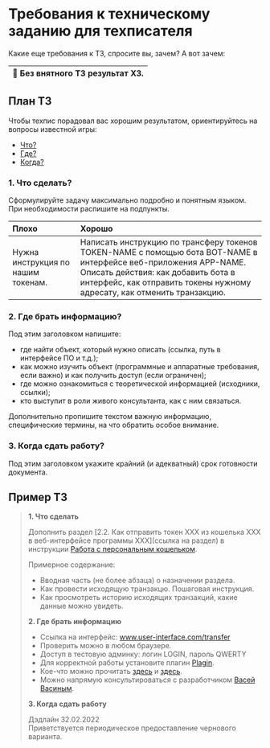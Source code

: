 # Требования к техническому заданию для техписателя

Какие еще требования к ТЗ, спросите вы, зачем? А вот зачем:

| 🔴 Без внятного ТЗ результат ХЗ.|
|---|
  
## План ТЗ
Чтобы техпис порадовал вас хорошим результатом, ориентируйтесь на вопросы известной игры:
- [Что?](#1-что-сделать)
- [Где?](#2-где-брать-информацию)
- [Когда?](#3-когда-сдать-работу)

### 1. Что сделать?
Сформулируйте задачу максимально подробно и понятным языком. При необходимости распишите на подпункты.

| Плохо| Хорошо|
|:---|:---|
| Нужна инструкция по нашим токенам.| Написать инструкцию по трансферу токенов TOKEN-NAME с помощью бота BOT-NAME в интерфейсе веб-приложения APP-NAME.  Описать действия: как добавить бота в интерфейс, как отправить токены нужному адресату, как отменить транзакцию.|

### 2. Где брать информацию?
Под этим заголовком напишите:
- где найти объект, который нужно описать (ссылка, путь в интерфейсе ПО и т.д.);
- как можно изучить объект (программные и аппаратные требования, если важно) и как получить доступ (если ограничен);
- где можно ознакомиться с теоретической информацией (исходники, ссылки);
- кто выступит в роли живого консультанта, как с ним связаться.

Дополнительно пропишите текстом важную информацию, специфические термины, на что обратить особое внимание.

### 3. Когда сдать работу?
Под этим заголовком укажите крайний (и адекватный) срок готовности документа.

## Пример ТЗ

> **1. Что сделать**  
> 
> Дополнить раздел [2.2. Как отправить токен ХХХ из кошелька ХХХ в веб-интерфейсе программы ХХХ](ссылка на раздел) в инструкции [Работа с персональным кошельком](ссылка).
> 
> Примерное содержание:
> - Вводная часть (не более абзаца) о назначении раздела.
> - Как провести исходящую транзакцю. Пошаговая инструкция.
> - Как просмотреть историю исходящих транзакций, какие данные можно увидеть.
> 
> **2. Где брать информацию**
> 
> - Ссылка на интерфейс: www.user-interface.com/transfer
> - Проверить можно в любом браузере.
> - Доступ в тестовую админку: логин LOGIN, пароль QWERTY
> - Для корректной работы установите плагин [Plagin](ссылка-на-плагин).
> - Кое-что можно прочитать [здесь](ссылка) и [здесь](ссылка).
> - Можно напрямую консультироваться с разработчиком [Васей Васиным](ссылка-на-контакт).
> 
> **3. Когда сдать работу**
> 
> Дэдлайн 32.02.2022  
> Приветствуется периодическое предоставление чернового варианта.
